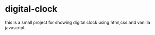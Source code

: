 # digital-clock
this is a small project for showing digital clock using html,css and vanilla javascript.
